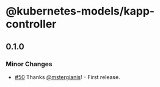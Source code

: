 # @kubernetes-models/kapp-controller

## 0.1.0

### Minor Changes

- [#50](https://github.com/tommy351/kubernetes-models-ts/pull/50) Thanks [@mstergianis](https://github.com/mstergianis)! - First release.
